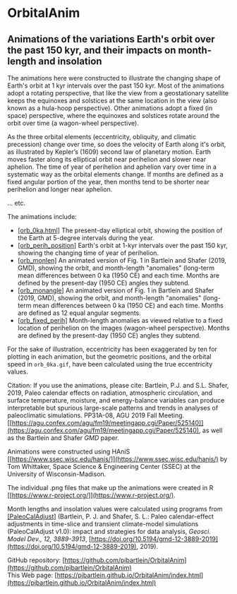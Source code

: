 # OrbitalAnim #


## Animations of the variations Earth's orbit over the past 150 kyr, and their impacts on month-length and insolation ##

The animations here were constructed to illustrate the changing shape of Earth's orbit at 1 kyr intervals over the past 150 kyr.  Most of the animations adopt a rotating perspective, that like the view from a geostationary satellite keeps the equinoxes and solstices at the same location in the view (also known as a hula-hoop perspective). Other animations adopt a fixed (in space) perspective, where the equinoxes and solstices rotate around the orbit over time (a wagon-wheel perspective).

As the three orbital elements (eccentricity, obliquity, and climatic precession) change over time, so does the velocity of Earth along it's orbit, as illustrated by Kepler’s (1609) second law of planetary motion. Earth moves faster along its elliptical orbit near perihelion and slower near aphelion. The time of year of perihelion and aphelion vary over time in a systematic way as the orbital elements change. If months are defined as a fixed angular portion of the year, then months tend to be shorter near perihelion and longer near aphelion.

... etc.

The animations include:

- [[orb_0ka.html]](https://pjbartlein.github.io/OrbitalAnim/orb_0ka/orb_0ka.html) The present-day elliptical orbit, showing the position of the Earth at 5-degree intervals during the year. 
- [[orb_perih_position]](https://pjbartlein.github.io/OrbitalAnim/orb_perih_position/orb_perih_position.html) Earth's orbit at 1-kyr intervals over the past 150 kyr, showing the changing time of year of perihelion.
- [[orb_monlen]](https://pjbartlein.github.io/OrbitalAnim/orb_monlen/orb_monlen.html) An animated version of Fig. 1 in Bartlein and Shafer (2019, GMD), showing the orbit, and month-length "anomalies" (long-term mean differences between 0 ka (1950 CE) and each time.  Months are defined by the present-day (1950 CE) angles they subtend.
- [[orb_monangle]](https://pjbartlein.github.io/OrbitalAnim/orb_monangle/orb_monangle.html) An animated version of Fig. 1 in Bartlein and Shafer (2019, GMD), showing the orbit, and month-length "anomalies" (long-term mean differences between 0 ka (1950 CE) and each time.  Months are defined as 12 equal angular segments.
- [[orb_fixed_perih]](https://pjbartlein.github.io/OrbitalAnim/orb_fixed_perih/orb_fixed_perih.html) Month-length anomalies as viewed relative to a fixed location of perihelion on the images (wagon-wheel perspective). Months are defined by the present-day (1950 CE) angles they subtend.

For the sake of illustration, eccentricity has been exaggerated by ten for plotting in each animation, but the geometric positions, and the orbital speed in `orb_0ka.gif`, have been calculated using the true eccentricity values. 

Citation:  If you use the animations, please cite:  Bartlein, P.J. and S.L. Shafer, 2019, Paleo calendar effects on radiation, atmospheric circulation, and surface temperature, moisture, and energy-balance variables can produce interpretable but spurious large-scale patterns and trends in analyses of paleoclimatic simulations. PP31A-08, AGU 2019 Fall Meeting.  [[https://agu.confex.com/agu/fm19/meetingapp.cgi/Paper/525140]](https://agu.confex.com/agu/fm19/meetingapp.cgi/Paper/525140), as well as the Bartlein and Shafer *GMD* paper.

Animations were constructed using HAniS [[https://www.ssec.wisc.edu/hanis/]](https://www.ssec.wisc.edu/hanis/) by Tom Whittaker, Space Science & Engineering Center (SSEC) at the University of Wisconsin-Madison.

The individual .png files that make up the animations were created in R [[https://www.r-project.org/]](https://www.r-project.org/).

Month lengths and insolation values were calculated using programs from [[PaleoCalAdjust]](https://github.com/pjbartlein/PaleoCalAdjust) (Bartlein, P. J. and Shafer, S. L.: Paleo calendar-effect adjustments in time-slice and transient climate-model simulations (PaleoCalAdjust v1.0): impact and strategies for data analysis, *Geosci. Model Dev., 12, 3889-3913*,  [https://doi.org/10.5194/gmd-12-3889-2019](https://doi.org/10.5194/gmd-12-3889-2019), 2019).

GitHub repository: [https://github.com/pjbartlein/OrbitalAnim](https://github.com/pjbartlein/OrbitalAnim)  
This Web page:  [https://pjbartlein.github.io/OrbitalAnim/index.html](https://pjbartlein.github.io/OrbitalAnim/index.html)